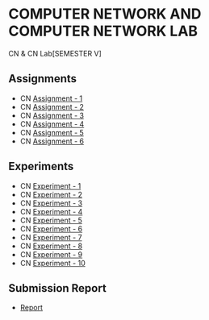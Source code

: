 # COMPUTER NETWORK AND COMPUTER NETWORK LAB
 CN & CN Lab[SEMESTER V] 

## Assignments

  - CN [Assignment - 1](https://github.com/Amey-Thakur/COMPUTER-NETWORK/blob/main/Assignments/Amey_B-50_CN_Assignment-1.pdf)
  - CN [Assignment - 2](https://github.com/Amey-Thakur/COMPUTER-NETWORK/blob/main/Assignments/Amey_B-50_CN_Assignment-2.pdf)
  - CN [Assignment - 3](https://github.com/Amey-Thakur/COMPUTER-NETWORK/blob/main/Assignments/Amey_B-50_CN_Assignment-3.pdf)
  - CN [Assignment - 4](https://github.com/Amey-Thakur/COMPUTER-NETWORK/blob/main/Assignments/Amey_B-50_CN_Assignment-4.pdf)
  - CN [Assignment - 5](https://github.com/Amey-Thakur/COMPUTER-NETWORK/blob/main/Assignments/Amey_B-50_CN_Assignment-5.pdf)
  - CN [Assignment - 6](https://github.com/Amey-Thakur/COMPUTER-NETWORK/blob/main/Assignments/Amey_B-50_CN_Assignment-6.pdf)

## Experiments

  - CN [Experiment - 1](https://github.com/Amey-Thakur/COMPUTER-NETWORK/blob/main/Experiments/Amey_B-50_CN_Experiment-1.pdf)
  - CN [Experiment - 2](https://github.com/Amey-Thakur/COMPUTER-NETWORK/blob/main/Experiments/Amey_B-50_CN_Experiment-2.pdf)
  - CN [Experiment - 3](https://github.com/Amey-Thakur/COMPUTER-NETWORK/blob/main/Experiments/Amey_B-50_CN_Experiment-3.pdf)
  - CN [Experiment - 4](https://github.com/Amey-Thakur/COMPUTER-NETWORK/blob/main/Experiments/Amey_B-50_CN_Experiment-4.pdf)
  - CN [Experiment - 5](https://github.com/Amey-Thakur/COMPUTER-NETWORK/blob/main/Experiments/Amey_B-50_CN_Experiment-5.pdf)
  - CN [Experiment - 6](https://github.com/Amey-Thakur/COMPUTER-NETWORK/blob/main/Experiments/Amey_B-50_CN_Experiment-6.pdf)
  - CN [Experiment - 7](https://github.com/Amey-Thakur/COMPUTER-NETWORK/blob/main/Experiments/Amey_B-50_CN_Experiment-7.pdf)
  - CN [Experiment - 8](https://github.com/Amey-Thakur/COMPUTER-NETWORK/blob/main/Experiments/Amey_B-50_CN_Experiment-8.pdf)
  - CN [Experiment - 9](https://github.com/Amey-Thakur/COMPUTER-NETWORK/blob/main/Experiments/Amey_B-50_CN_Experiment-9.pdf)
  - CN [Experiment - 10](https://github.com/Amey-Thakur/COMPUTER-NETWORK/blob/main/Experiments/Amey_B-50_CN_Experiment-10.pdf)

## Submission Report 

  - [Report](https://github.com/Amey-Thakur/COMPUTER-NETWORK/blob/main/Submission%20Report/Amey_B-50_CN_Submission_Report.pdf)
